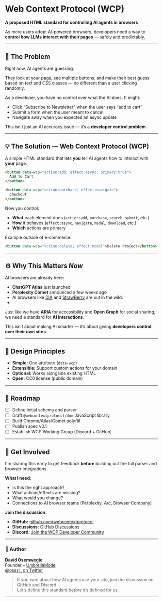 # Web Context Protocol (WCP)
**A proposed HTML standard for controlling AI agents in browsers**

As more users adopt AI-powered browsers, developers need a way to **control how LLMs interact with their pages** — safely and predictably.

---

## 🧩 The Problem

Right now, AI agents are guessing.

They look at your page, see multiple buttons, and make their best guess based on text and CSS classes — no different than a user clicking randomly.

As a developer, you have no control over what the AI does. It might:
- Click “Subscribe to Newsletter” when the user says “add to cart”
- Submit a form when the user meant to cancel
- Navigate away when you expected an async update

This isn’t just an AI accuracy issue — it’s a **developer control problem**.

---

## 💡 The Solution — Web Context Protocol (WCP)

A simple HTML standard that lets **you** tell AI agents how to interact with **your** page.

```html
<button data-wcp="action:add; effect:async; primary:true">
  Add to Cart
</button>

<button data-wcp="action:purchase; effect:navigate">
  Checkout
</button>
```

Now you control:
- **What** each element does (`action:add`, `purchase`, `search`, `submit`, etc.)
- **How** it behaves (`effect:async`, `navigate`, `modal`, `download`, etc.)
- **Which** actions are primary

Example outside of e-commerce:
```html
<button data-wcp="action:delete; effect:modal">Delete Project</button>
```

---

## ⚙️ Why This Matters *Now*

AI browsers are already here:
- **ChatGPT Atlas** just launched  
- **Perplexity Comet** announced a few weeks ago  
- AI browsers like [DIA](https://www.diabrowser.com) and [StrawBerry](https://strawberrybrowser.com) are out in the wild.
- 

Just like we have **ARIA** for accessibility and **Open Graph** for social sharing, we need a standard for **AI interactions**.

This isn’t about making AI smarter — it’s about giving **developers control over their own sites**.

---

## 🧱 Design Principles

- **Simple:** One attribute (`data-wcp`)
- **Extensible:** Support custom actions for your domain
- **Optional:** Works alongside existing HTML
- **Open:** CC0 license (public domain)

---

## 🚧 Roadmap

- [ ] Define initial schema and parser
- [ ] Draft `@webcontextprotocol/dom` JavaScript library
- [ ] Build Chrome/Atlas/Comet polyfill
- [ ] Publish spec v0.1
- [ ] Establish WCP Working Group (Discord + GitHub)

---

## 💬 Get Involved

I'm sharing this early to get feedback **before** building out the full parser and browser integrations.

**What I need:**
- Is this the right approach?
- What actions/effects are missing?
- What would you change?
- Connections to AI browser teams (Perplexity, Arc, Browser Company)

**Join the discussion:**
- **GitHub:** [github.com/webcontextprotocol](https://github.com/webcontextprotocol)
- **Discussions:** [GitHub Discussions](https://github.com/web-context-protocol/spec/discussions)
- **Discord:** [Join the WCP Developer Community](https://discord.gg/cGfZmVA7)

---

### 👤 Author

**David Osemwegie**  
Founder – [UmbrellaMode](https://umbrellamode.com)  
[@osazi_ on Twitter](https://twitter.com/osazi_)

> If you care about how AI agents use your site, join the discussion on GitHub and Discord.  
> Let’s define this standard *before* it’s defined for us.

---
